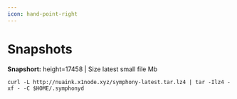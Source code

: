```yaml
---
icon: hand-point-right
---
```


# Snapshots

**Snapshort:** height=17458 | Size latest small file Mb

```
curl -L http://nuaink.x1node.xyz/symphony-latest.tar.lz4 | tar -Ilz4 -xf - -C $HOME/.symphonyd
```
